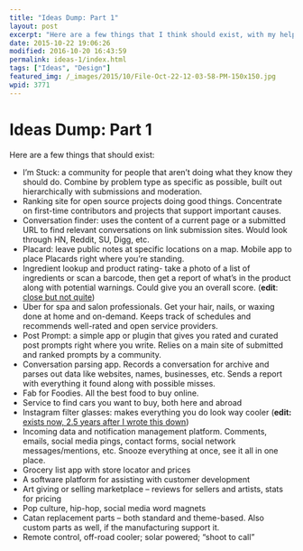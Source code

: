 ```yaml
---
title: "Ideas Dump: Part 1"
layout: post
excerpt: "Here are a few things that I think should exist, with my help or without. Make one or make them all, just let me know when they launch. "
date: 2015-10-22 19:06:26
modified: 2016-10-20 16:43:59
permalink: ideas-1/index.html
tags: ["Ideas", "Design"]
featured_img: /_images/2015/10/File-Oct-22-12-03-58-PM-150x150.jpg
wpid: 3771
---
```


# Ideas Dump: Part 1

Here are a few things that should exist:

- I’m Stuck: a community for people that aren’t doing what they know they should do. Combine by problem type as specific as possible, built out hierarchically with submissions and moderation.
- Ranking site for open source projects doing good things. Concentrate on first-time contributors and projects that support important causes.
- Conversation finder: uses the content of a current page or a submitted URL to find relevant conversations on link submission sites. Would look through HN, Reddit, SU, Digg, etc.
- Placard: leave public notes at specific locations on a map. Mobile app to place Placards right where you’re standing.
- Ingredient lookup and product rating- take a photo of a list of ingredients or scan a barcode, then get a report of what’s in the product along with potential warnings. Could give you an overall score. (**edit**: [close but not quite](https://www.ewg.org/))
- Uber for spa and salon professionals. Get your hair, nails, or waxing done at home and on-demand. Keeps track of schedules and recommends well-rated and open service providers.
- Post Prompt: a simple app or plugin that gives you rated and curated post prompts right where you write. Relies on a main site of submitted and ranked prompts by a community.
- Conversation parsing app. Records a conversation for archive and parses out data like websites, names, businesses, etc. Sends a report with everything it found along with possible misses.
- Fab for Foodies. All the best food to buy online.
- Service to find cars you want to buy, both here and abroad
- Instagram filter glasses: makes everything you do look way cooler (**edit:** [exists now, 2.5 years after I wrote this down](https://www.indiegogo.com/projects/tens-the-real-life-photo-filter#/))
- Incoming data and notification management platform. Comments, emails, social media pings, contact forms, social network messages/mentions, etc. Snooze everything at once, see it all in one place.
- Grocery list app with store locator and prices
- A software platform for assisting with customer development
- Art giving or selling marketplace – reviews for sellers and artists, stats for pricing
- Pop culture, hip-hop, social media word magnets
- Catan replacement parts – both standard and theme-based. Also custom parts as well, if the manufacturing support it.
- Remote control, off-road cooler; solar powered; “shoot to call”
